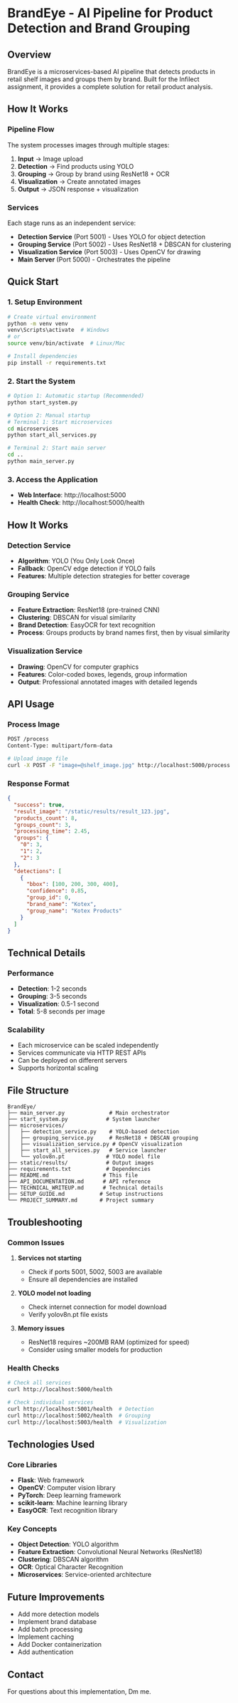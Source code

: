 # BrandEye - AI Pipeline for Product Detection and Brand Grouping

## Overview
BrandEye is a microservices-based AI pipeline that detects products in retail shelf images and groups them by brand. Built for the Infilect assignment, it provides a complete solution for retail product analysis.

## How It Works

### Pipeline Flow
The system processes images through multiple stages:
1. **Input** → Image upload
2. **Detection** → Find products using YOLO
3. **Grouping** → Group by brand using ResNet18 + OCR
4. **Visualization** → Create annotated images
5. **Output** → JSON response + visualization

### Services
Each stage runs as an independent service:
- **Detection Service** (Port 5001) - Uses YOLO for object detection
- **Grouping Service** (Port 5002) - Uses ResNet18 + DBSCAN for clustering
- **Visualization Service** (Port 5003) - Uses OpenCV for drawing
- **Main Server** (Port 5000) - Orchestrates the pipeline

## Quick Start

### 1. Setup Environment
```bash
# Create virtual environment
python -m venv venv
venv\Scripts\activate  # Windows
# or
source venv/bin/activate  # Linux/Mac

# Install dependencies
pip install -r requirements.txt
```

### 2. Start the System
```bash
# Option 1: Automatic startup (Recommended)
python start_system.py

# Option 2: Manual startup
# Terminal 1: Start microservices
cd microservices
python start_all_services.py

# Terminal 2: Start main server
cd ..
python main_server.py
```

### 3. Access the Application
- **Web Interface**: http://localhost:5000
- **Health Check**: http://localhost:5000/health

## How It Works

### Detection Service
- **Algorithm**: YOLO (You Only Look Once)
- **Fallback**: OpenCV edge detection if YOLO fails
- **Features**: Multiple detection strategies for better coverage

### Grouping Service  
- **Feature Extraction**: ResNet18 (pre-trained CNN)
- **Clustering**: DBSCAN for visual similarity
- **Brand Detection**: EasyOCR for text recognition
- **Process**: Groups products by brand names first, then by visual similarity

### Visualization Service
- **Drawing**: OpenCV for computer graphics
- **Features**: Color-coded boxes, legends, group information
- **Output**: Professional annotated images with detailed legends

## API Usage

### Process Image
```bash
POST /process
Content-Type: multipart/form-data

# Upload image file
curl -X POST -F "image=@shelf_image.jpg" http://localhost:5000/process
```

### Response Format
```json
{
  "success": true,
  "result_image": "/static/results/result_123.jpg",
  "products_count": 8,
  "groups_count": 3,
  "processing_time": 2.45,
  "groups": {
    "0": 3,
    "1": 2, 
    "2": 3
  },
  "detections": [
    {
      "bbox": [100, 200, 300, 400],
      "confidence": 0.85,
      "group_id": 0,
      "brand_name": "Kotex",
      "group_name": "Kotex Products"
    }
  ]
}
```

## Technical Details

### Performance
- **Detection**: 1-2 seconds
- **Grouping**: 3-5 seconds  
- **Visualization**: 0.5-1 second
- **Total**: 5-8 seconds per image

### Scalability
- Each microservice can be scaled independently
- Services communicate via HTTP REST APIs
- Can be deployed on different servers
- Supports horizontal scaling

## File Structure
```
BrandEye/
├── main_server.py              # Main orchestrator
├── start_system.py            # System launcher
├── microservices/
│   ├── detection_service.py    # YOLO-based detection
│   ├── grouping_service.py     # ResNet18 + DBSCAN grouping
│   ├── visualization_service.py # OpenCV visualization
│   ├── start_all_services.py   # Service launcher
│   └── yolov8n.pt             # YOLO model file
├── static/results/            # Output images
├── requirements.txt           # Dependencies
├── README.md                 # This file
├── API_DOCUMENTATION.md      # API reference
├── TECHNICAL_WRITEUP.md      # Technical details
├── SETUP_GUIDE.md           # Setup instructions
└── PROJECT_SUMMARY.md       # Project summary
```

## Troubleshooting

### Common Issues

1. **Services not starting**
   - Check if ports 5001, 5002, 5003 are available
   - Ensure all dependencies are installed

2. **YOLO model not loading**
   - Check internet connection for model download
   - Verify yolov8n.pt file exists

3. **Memory issues**
   - ResNet18 requires ~200MB RAM (optimized for speed)
   - Consider using smaller models for production

### Health Checks
```bash
# Check all services
curl http://localhost:5000/health

# Check individual services
curl http://localhost:5001/health  # Detection
curl http://localhost:5002/health  # Grouping  
curl http://localhost:5003/health  # Visualization
```

## Technologies Used

### Core Libraries
- **Flask**: Web framework
- **OpenCV**: Computer vision library
- **PyTorch**: Deep learning framework
- **scikit-learn**: Machine learning library
- **EasyOCR**: Text recognition library

### Key Concepts
- **Object Detection**: YOLO algorithm
- **Feature Extraction**: Convolutional Neural Networks (ResNet18)
- **Clustering**: DBSCAN algorithm
- **OCR**: Optical Character Recognition
- **Microservices**: Service-oriented architecture

## Future Improvements
- Add more detection models
- Implement brand database
- Add batch processing
- Implement caching
- Add Docker containerization
- Add authentication

## Contact
For questions about this implementation, Dm me.
